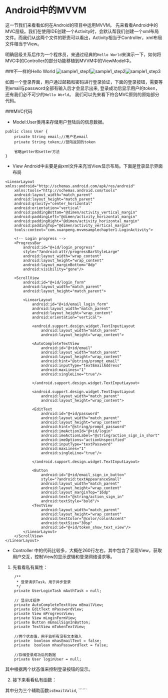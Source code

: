 # Android中的MVVM

这一节我们来看看如何在Android的项目中运用MVVM。
先来看看Android中的MVC层级。我们在使用IDE创建一个Activity时，会默认帮我们创建一个xml布局文件。而我们从这两个文件的职责可以看出，Activity相当于Controller，xml布局文件相当于View。


明确层级关系后作为一个程序员，来通过经典的```Hello World```来演示一下，如何将MVC中的Controller的部分功能移植到MVVM中的ViewModel中。

###不一样的Hello World
![sample1_step1](../res/chapter1/1-4.png)![sample1_step2](../res/chapter1/1-5.png)![sample1_step3](../res/chapter1/1-6.png)


如图一个登录界面，用户通过邮箱和密码进行登录验证，下面的登录按钮，需要等到email与password全部有输入后才会显示出来, 登录成功后显示用户的token，还有我们必不可少的```Hello World```。
我们可以先来看下符合MVC原则的原始部分代码。

###MVC代码
* Model:User类用来存储用户登陆后的信息数据。
```
public class User {
    private String email;//用户名email
    private String token;//登陆返回的token
    
    省略getter和setter方法
}
```
* View Android中主要是由xml文件来充当View显示布局。下面是登录显示界面布局

```
<LinearLayout xmlns:android="http://schemas.android.com/apk/res/android"
    xmlns:tools="http://schemas.android.com/tools"
    android:layout_width="match_parent"
    android:layout_height="match_parent"
    android:gravity="center_horizontal"
    android:orientation="vertical"
    android:paddingBottom="@dimen/activity_vertical_margin"
    android:paddingLeft="@dimen/activity_horizontal_margin"
    android:paddingRight="@dimen/activity_horizontal_margin"
    android:paddingTop="@dimen/activity_vertical_margin"
    tools:context="com.xuanpeng.mvvmsamplechapter1.LoginActivity">

    <!-- Login progress -->
    <ProgressBar
        android:id="@+id/login_progress"
        style="?android:attr/progressBarStyleLarge"
        android:layout_width="wrap_content"
        android:layout_height="wrap_content"
        android:layout_marginBottom="8dp"
        android:visibility="gone"/>

    <ScrollView
        android:id="@+id/login_form"
        android:layout_width="match_parent"
        android:layout_height="match_parent">

        <LinearLayout
            android:id="@+id/email_login_form"
            android:layout_width="match_parent"
            android:layout_height="wrap_content"
            android:orientation="vertical">

            <android.support.design.widget.TextInputLayout
                android:layout_width="match_parent"
                android:layout_height="wrap_content">

            <AutoCompleteTextView
                android:id="@+id/email"
                android:layout_width="match_parent"
                android:layout_height="wrap_content"
                android:hint="@string/prompt_email"
                android:inputType="textEmailAddress"
                android:maxLines="1"
                android:singleLine="true"/>

            </android.support.design.widget.TextInputLayout>

            <android.support.design.widget.TextInputLayout
                android:layout_width="match_parent"
                android:layout_height="wrap_content">

            <EditText
                android:id="@+id/password"
                android:layout_width="match_parent"
                android:layout_height="wrap_content"
                android:hint="@string/prompt_password"
                android:imeActionId="@+id/login"
                android:imeActionLabel="@string/action_sign_in_short"
                android:imeOptions="actionUnspecified"
                android:inputType="textPassword"
                android:maxLines="1"
                android:singleLine="true"/>

            </android.support.design.widget.TextInputLayout>

            <Button
                android:id="@+id/email_sign_in_button"
                style="?android:textAppearanceSmall"
                android:layout_width="match_parent"
                android:layout_height="wrap_content"
                android:layout_marginTop="16dp"
                android:text="@string/action_sign_in"
                android:textStyle="bold"/>
            <TextView
                android:layout_width="match_parent"
                android:layout_height="wrap_content"
                android:textColor="@color/colorAccent"
                android:textSize="30sp"
                android:id="@+id/token_show_text_view"/>
        </LinearLayout>
    </ScrollView>
</LinearLayout>
```
* Controller 中的代码比较多，大概在260行左右，其中包含了呈现View，获取用户交互，控制View的显示逻辑和登录网络请求等。


1. 先看看私有属性：
```
    /**
     * 登录请求Task，用于异步登录
     */
    private UserLoginTask mAuthTask = null;

    // 显示UI组件
    private AutoCompleteTextView mEmailView;
    private EditText mPasswordView;
    private View mProgressView;
    private View mLoginFormView;
    private Button mEmailSignInButton;
    private TextView mTokenTextView;

    //两个状态值，用于监听有没有文本输入
    private  boolean mhasEmailText = false;
    private  boolean mhasPasswordText = false;

    //存储登录成功后的数据
    private User loginUser = null;
```
其中根据两个状态值来控制登录按钮的显示。

2. 接下来看看私有函数：
 
其中分为三个辅助函数```isEmailValid```, ``````